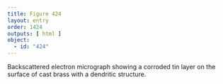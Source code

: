 ```yaml
---
title: Figure 424
layout: entry
order: 1424
outputs: [ html ]
object:
  - id: "424"
---
```


Backscattered electron micrograph showing a corroded tin layer on the surface of cast brass with a dendritic structure.
